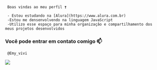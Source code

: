      Boas vindas ao meu perfil ❣️

     - Estou estudando na [Alura](https://www.alura.com.br)
     -Estou me densenvolvendo na linguagem JavaScript
     -Utilizo esse espaço para minha organizaçâo e compartilhamento dos meus projetos desenvolvidos

### Você pode entrar em contato comigo 📫

     @Emy_vivi

![](https://media1.tenor.com/m/RW6pudwHS9YAAAAC/mochi-mochi-peach-cat-white-cat.gif)
